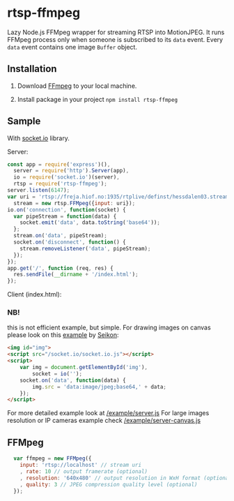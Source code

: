 # rtsp-ffmpeg
Lazy Node.js FFMpeg wrapper for streaming RTSP into MotionJPEG. It runs FFMpeg process only when someone is subscribed to
its `data` event. Every `data` event contains one image `Buffer` object.

## Installation

1. Download [FFmpeg](http://www.ffmpeg.org/) to your local machine.

2. Install package in your project `npm install rtsp-ffmpeg`

## Sample
With [socket.io](http://socket.io/) library.

Server:
```javascript
const app = require('express')(),
  server = require('http').Server(app),
  io = require('socket.io')(server),
  rtsp = require('rtsp-ffmpeg');
server.listen(6147);
var uri = 'rtsp://freja.hiof.no:1935/rtplive/definst/hessdalen03.stream',
  stream = new rtsp.FFMpeg({input: uri});
io.on('connection', function(socket) {
  var pipeStream = function(data) {
    socket.emit('data', data.toString('base64'));
  };
  stream.on('data', pipeStream);
  socket.on('disconnect', function() {
    stream.removeListener('data', pipeStream);
  });
});
app.get('/', function (req, res) {
  res.sendFile(__dirname + '/index.html');
});
```

Client (index.html):
### NB! 
this is not efficient example, but simple. For drawing images on canvas please look on this [example](https://github.com/agsh/rtsp-ffmpeg/blob/master/example/index-canvas.html) by [Seikon](https://github.com/Seikon):  
```html
<img id="img">
<script src="/socket.io/socket.io.js"></script>
<script>
	var img = document.getElementById('img'),
		socket = io('');
	socket.on('data', function(data) {
		img.src = 'data:image/jpeg;base64,' + data;
	});
</script>
```

For more detailed example look at [/example/server.js](/example/server.js)
For large images resolution or IP cameras example check [/example/server-canvas.js](/example/server-canvas.js)

## FFMpeg

```javascript
  var ffmpeg = new FFMpeg({
    input: 'rtsp://localhost' // stream uri
    , rate: 10 // output framerate (optional)
    , resolution: '640x480' // output resolution in WxH format (optional)
    , quality: 3 // JPEG compression quality level (optional)
  });
```
